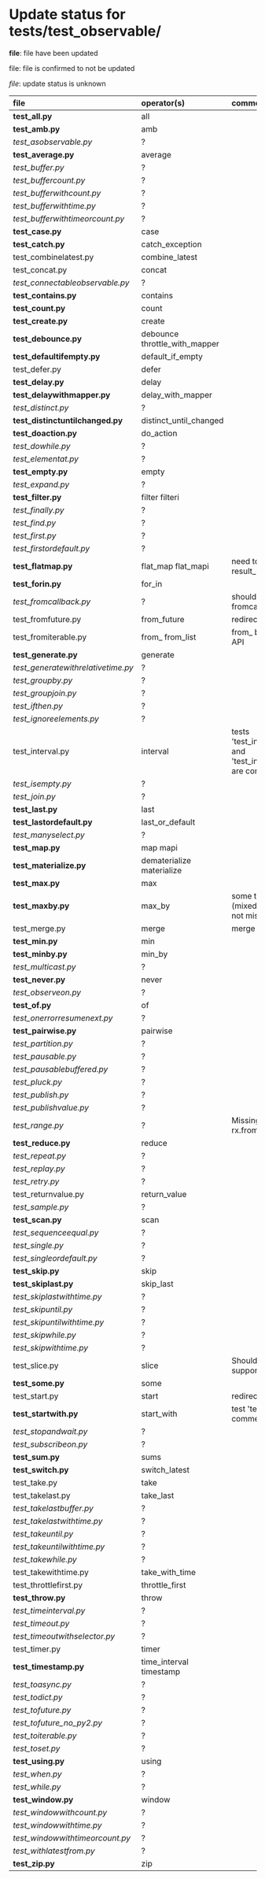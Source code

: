 # Update status for tests/test_observable/

__file__: file have been updated

file: file is confirmed to not be updated

_file_: update status is unknown

|file|operator(s)|comment|
|:-- |:---       |:----  |
|__test_all.py__|all||
|__test_amb.py__|amb||
|_test_asobservable.py_|?||
|__test_average.py__|average||
|_test_buffer.py_|?||
|_test_buffercount.py_|?||
|_test_bufferwithcount.py_|?||
|_test_bufferwithtime.py_|?||
|_test_bufferwithtimeorcount.py_|?||
|__test_case.py__|case||
|__test_catch.py__|catch_exception||
|test_combinelatest.py|combine_latest||
|test_concat.py|concat||
|_test_connectableobservable.py_|?||
|__test_contains.py__|contains||
|__test_count.py__|count||
|__test_create.py__|create||
|__test_debounce.py__|debounce throttle_with_mapper||
|__test_defaultifempty.py__|default_if_empty||
|test_defer.py|defer||
|__test_delay.py__|delay||
|__test_delaywithmapper.py__|delay_with_mapper||
|_test_distinct.py_|?||
|__test_distinctuntilchanged.py__|distinct_until_changed||
|__test_doaction.py__|do_action||
|_test_dowhile.py_|?||
|_test_elementat.py_|?||
|__test_empty.py__|empty||
|_test_expand.py_|?||
|__test_filter.py__|filter filteri||
|_test_finally.py_|?||
|_test_find.py_|?||
|_test_first.py_|?||
|_test_firstordefault.py_|?||
|__test_flatmap.py__|flat_map flat_mapi|need to remove tests with result_mapper|
|__test_forin.py__|for_in||
|_test_fromcallback.py_|?|should be renamed to fromcallable ?|
|test_fromfuture.py|from_future|redirection to py3_fromfuture.py|
|test_fromiterable.py|from_ from_list|from_ becomes from with new API|
|__test_generate.py__|generate||
|_test_generatewithrelativetime.py_|?||
|_test_groupby.py_|?||
|_test_groupjoin.py_|?||
|_test_ifthen.py_|?||
|_test_ignoreelements.py_|?||
|test_interval.py|interval|tests 'test_interval_timespan_zero' and 'test_interval_timespan_negative' are commented|
|_test_isempty.py_|?||
|_test_join.py_|?||
|__test_last.py__|last||
|__test_lastordefault.py__|last_or_default||
|_test_manyselect.py_|?||
|__test_map.py__|map mapi||
|__test_materialize.py__|dematerialize materialize||
|__test_max.py__|max||
|__test_maxby.py__|max_by|some tests are commented (mixed with JS code), these are not missing for test_minby|
|test_merge.py|merge|merge is merge_all now ?|
|__test_min.py__|min||
|__test_minby.py__|min_by||
|_test_multicast.py_|?||
|__test_never.py__|never||
|_test_observeon.py_|?||
|__test_of.py__|of||
|_test_onerrorresumenext.py_|?||
|__test_pairwise.py__|pairwise||
|_test_partition.py_|?||
|_test_pausable.py_|?||
|_test_pausablebuffered.py_|?||
|_test_pluck.py_|?||
|_test_publish.py_|?||
|_test_publishvalue.py_|?||
|_test_range.py_|?|Missing an alias for rx.range = rx.from_range ?|
|__test_reduce.py__|reduce||
|_test_repeat.py_|?||
|_test_replay.py_|?||
|_test_retry.py_|?||
|test_returnvalue.py|return_value||
|_test_sample.py_|?||
|__test_scan.py__|scan||
|_test_sequenceequal.py_|?||
|_test_single.py_|?||
|_test_singleordefault.py_|?||
|__test_skip.py__|skip||
|__test_skiplast.py__|skip_last||
|_test_skiplastwithtime.py_|?||
|_test_skipuntil.py_|?||
|_test_skipuntilwithtime.py_|?||
|_test_skipwhile.py_|?||
|_test_skipwithtime.py_|?||
|test_slice.py|slice|Should python slice [:] should be supported ?|
|__test_some.py__|some||
|test_start.py|start|redirection to test_py3_start.py|
|__test_startwith.py__|start_with|test 'test_start_with_scheduler' is commented|
|_test_stopandwait.py_|?||
|_test_subscribeon.py_|?||
|__test_sum.py__|sums||
|__test_switch.py__|switch_latest||
|test_take.py|take||
|test_takelast.py|take_last||
|_test_takelastbuffer.py_|?||
|_test_takelastwithtime.py_|?||
|_test_takeuntil.py_|?||
|_test_takeuntilwithtime.py_|?||
|_test_takewhile.py_|?||
|test_takewithtime.py|take_with_time||
|test_throttlefirst.py|throttle_first||
|__test_throw.py__|throw||
|_test_timeinterval.py_|?||
|_test_timeout.py_|?||
|_test_timeoutwithselector.py_|?||
|test_timer.py|timer||
|__test_timestamp.py__|time_interval timestamp||
|_test_toasync.py_|?||
|_test_todict.py_|?||
|_test_tofuture.py_|?||
|_test_tofuture_no_py2.py_|?||
|_test_toiterable.py_|?||
|_test_toset.py_|?||
|__test_using.py__|using||
|_test_when.py_|?||
|_test_while.py_|?||
|__test_window.py__|window||
|_test_windowwithcount.py_|?||
|_test_windowwithtime.py_|?||
|_test_windowwithtimeorcount.py_|?||
|_test_withlatestfrom.py_|?||
|__test_zip.py__|zip||

